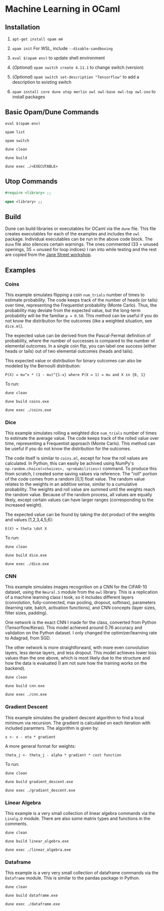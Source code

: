 # Machine Learning in OCaml

## Installation

1. `apt-get install opam m4`

2. `opam init` For WSL, include `--disable-sandboxing`

3. `eval $(opam env)` to update shell environment

4. (_Optional_) `opam switch create 4.11.1` to change switch (version)

5. (_Optional_) `opam switch set-description "Tensorflow"` to add a description to existing switch

6. `opam install core dune utop merlin owl owl-base owl-top owl-zoo` to install packages

## Basic Opam/Dune Commands

```shell
eval $(opam env)
```

```shell
opam list

opam switch
```

```shell
dune clean

dune build

dune exec ./<EXECUTABLE>
```

## Utop Commands

```ocaml
#require <library> ;;

open <library> ;;
```

## Build

Dune can build libraries or executables for OCaml via the `dune` file. This file creates executables for each of the examples and includes the `owl` package. Individual executables can be run in the above code block. The `dune` file also silences certain warnings. The ones commented (33 = unused openings, 35 = unused for loop indices) I ran into while testing and the rest are copied from the [Jane Street workshop](https://github.com/ryanluk4/learn-ocaml-workshop).

## Examples

### Coins

This example simulates flipping a coin `num_trials` number of times to estimate probability. The code keeps track of the number of heads (or tails) over time, representing the Frequentist probability (Monte Carlo). Thus, the probability may deviate from the expected value, but the long-term probability will be the familiar `p = 0.50`. This method can be useful if you do not know the distribution for the outcomes (like a weighted situation, see `dice.ml`).

The expected value can be derived from the Pascal-Fermat definition of probability, where the number of successes is compared to the number of elemental outcomes. In a single coin flip, you can label one success (either heads or tails) out of two elemental outcomes (heads and tails).

This expected value or distribution for binary outcomes can also be modeled by the Bernoulli distribution:

`P(X) = mu^x * (1 - mu)^{1-x} where P(X = 1) = mu and X in {0, 1}`

To run:

```shell
dune clean

dune build coins.exe

dune exec ./coins.exe
```

### Dice

This example simulates rolling a weighted dice `num_trials` number of times to estimate the average value. The code keeps track of the rolled value over time, representing a Frequentist approach (Monte Carlo). This method can be useful if you do not know the distribution for the outcomes.

The code itself is similar to `coins.ml`, except for how the roll values are calculated. In Python, this can easily be achived using NumPy's `np.random.choice(<choices>, <probabilities>)` command. To produce this from scratch, I created some saving values via reference. The "roll" portion of the code comes from a random [0,1] float value. The random value relates to the weights in an additive sense, similar to a cumulative probability. The weights and roll value are summed until the weights reach the random value. Because of the random process, all values are equally likely, except certain values can have larger ranges (corresponding to the increased weight).

The expected value can be found by taking the dot product of the weights and values [1,2,3,4,5,6]:

`E(X) = theta \dot X`

To run:

```shell
dune clean

dune build dice.exe

dune exec ./dice.exe
```

### CNN

This example simulates images recognition on a CNN for the CIFAR-10 dataset, using the `Neural.S` module from the `owl` library. This is a replication of a machine learning class I took, so it includes different layers (convolution, fully-connected, max pooling, dropout, softmax), parameters (learning rate, batch, activation functions), and CNN concepts (layer sizes, filter sizes, padding).

One network is the exact CNN I made for the class, converted from Python (Tensorflow/Keras). This model achieved around 0.76 accuracy and validation on the Python dataset. I only changed the optimizer/learning rate to Adagrad, from SGD.

The other network is more straightforward, with more even convolution layers, less dense layers, and less dropout. This model achieves lower loss values than the one above, which is most likely due to the structure and how the data is evaluated (I am not sure how the training works on the backend). 

```shell
dune clean

dune build cnn.exe

dune exec ./cnn.exe
```

### Gradient Descent

This example simulates the gradient descent algorithm to find a local minimum via recursion. The gradient is calculated on each iteration with included paramters. The algorithm is given by:

`x <- x - eta * gradient`

A more general format for weights:

`theta_j <- theta_j - alpha * gradient * cost function`

To run:

```shell
dune clean

dune build gradient_descent.exe

dune exec ./gradient_descent.exe
```

### Linear Algebra

This example is a very small collection of linear algebra commands via the `Linalg.D` module. There are also some matrix types and functions in the comments.

```shell
dune clean

dune build linear_algebra.exe

dune exec ./linear_algebra.exe
```

### Dataframe

This example is a very very small collection of dataframe commands via the `Dataframe` module. This is similar to the pandas package in Python.

```shell
dune clean

dune build dataframe.exe

dune exec ./dataframe.exe
```